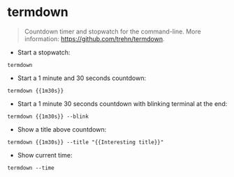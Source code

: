 # termdown

> Countdown timer and stopwatch for the command-line.
> More information: <https://github.com/trehn/termdown>.

- Start a stopwatch:

`termdown`

- Start a 1 minute and 30 seconds countdown:

`termdown {{1m30s}}`

- Start a 1 minute 30 seconds countdown with blinking terminal at the end:

`termdown {{1m30s}} --blink`

- Show a title above countdown:

`termdown {{1m30s}} --title "{{Interesting title}}"`

- Show current time:

`termdown --time`
